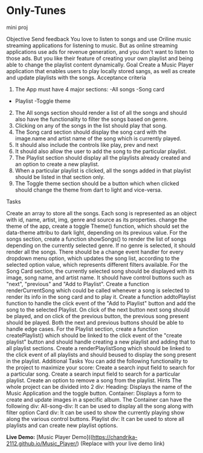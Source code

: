 # Only-Tunes
 mini proj

Objective
Send feedback
You love to listen to songs and use Oriline music streaming applications for listening to music. But as online streaming applications use ads for revenue generation, and you don't want to listen to those ads. But you like their feature of creating your own playlist and being able to change the playlist content dynamically.
Goal
Create a Music Player application that enables users to play locally stored sangs, as well as create and update
playlists with the songs.
Acceptance criteria
1. The App must have 4 major sections:
-All songs
-Song card
- Playlist
-Toggle theme
2. The All songs section should render a list of all the songs and should also have the functionality to filter the songs based on genre.
3. Clicking on any of the songs in the list should play that song.
4. The Song card section should display the song card with the image.name and artist name of the song which is currently played.
5. It should also include the controls like play, prev and next
6. It should also allow the user to add the song to the particular playlist.
7. The Playlist section should display all the playlists already created and an option to create a new playlist.
8. When a particular playlist is clicked, all the songs added in that playlist should be listed in that section only.
9. The Toggle theme section should be a button which when clicked should change the theme from dart to light and vice-versa.

Tasks

Create an array to store all the songs. Each song is represented as an object with id, name, artist, img, genre and source as its properties.
change the theme of the app, create a toggle Theme() function, which should set the data-theme attribu to dark light, depending on its previous value.
For the songs section, create a function showSongs() to render the list of songs depending on the currently selected genre. If no genre is selected, it should render all the songs.
There should be a change event handler for every dropdown menu option, which updates the song list, according to the selected option value, which represents different filters
available.
For the Song Card section, the currently selected song should be displayed with its image, song name, and artist name. It should have control buttons such as "next", "previous" and "Add to Playlist".
Create a function renderCurrentSong which could be called whenever a song is selected to render its info in the song card and to play it. Create a
function addtoPlaylist function to handle the click event of the "Add to Playlist" button and add the song to the selected Playlist. On click of the next button next song should be played, and on click of the previous button, the previous song present should be played. Both the next and previous buttons
should be able to handle edge cases. For the Playlist section, create a function createPlaylist() which should be linked to the click event of the "create playlist" button and should handle creating a new playlist and adding that to all playlist sections.
Create a renderPlaylistSong which should be linked to the click event of all playlists and should beused to display the song present in the playlist.
Additional Tasks
You can add the following functionality to the project to maximize your score:
Create a search input field to search for a particular song.
Create a search input field to search for a particular playlist.
Create an option to remove a song from the playlist.
Hints
The whole project can be divided into 2 div:
Heading: Displays the name of the Music Application and the toggle button.
Container: Displays a form to create and update images in a specific album.
The Container can have the following div:
All-song-div: It can be used to display all the song along with filter option
Card div: It can be used to show the currently playing show along the various control buttons.
Playlist div: It can be used to store all playlists and can create new playlist options.

**Live Demo:**
[Music Player Demo]((https://chandrika-2112.github.io/Music_Player/) (Replace with your live demo link)
